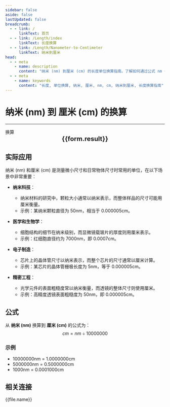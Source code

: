 ```yaml
---
sidebar: false
aside: false
lastUpdated: false
breadcrumb:
  - - link: /
      linkText: 首页
  - - link: /Length/index
      linkText: 长度换算
  - - link: /Length/Nanometer-to-Centimeter
      linkText: 纳米到厘米
head:
  - - meta
    - name: description
      content: "纳米 (nm) 到厘米 (cm) 的长度单位换算指南。了解如何通过公式 nm ÷ 10000000 换算为厘米。"
  - - meta
    - name: keywords
      content: "长度, 单位换算, 纳米, 厘米, nm, cm, 纳米到厘米, 长度换算指南"
---
```

# 纳米 (nm) 到 厘米 (cm) 的换算
---
<script setup>
import { onMounted, reactive, inject, ref } from 'vue'
import { NButton, NForm, NFormItem, NInput, NInputNumber, NSelect, NCard, useMessage,NGrid ,NGi } from 'naive-ui'
import { defineClientComponent } from 'vitepress'
import { Length } from '../../files';

const convert = inject('convert')

const form = reactive({
  number: null,
  result: '',
})

const convertHandler = () => {
  if (form.number !== null && !isNaN(form.number)) {
    const convertedValue = parseFloat(form.number) / 10000000
    form.result = `${form.number}nm = ${convertedValue.toFixed(7)}cm`
  } else {
    form.result = '请输入有效的数值。'
  }
}
</script>

<n-form size="large" :model="form">
  <n-form-item label="纳米 (nm)">
    <n-input-number v-model:value="form.number" placeholder="输入纳米" style="width: 100%" />
  </n-form-item>
  <n-form-item>
    <n-button type="info" @click="convertHandler" block>换算</n-button>
  </n-form-item>
</n-form>

<n-card  embedded :bordered="false" hoverable>
  <div  style="text-align:center;font-size:20px;">
    <strong>{{form.result}}</strong>
  </div>
</n-card>

## 实际应用

纳米 (nm) 和厘米 (cm) 是测量微小尺寸和日常物体尺寸时常用的单位，在以下场景中非常重要：

- **纳米科技**：
  - 纳米材料的研究中，颗粒大小通常以纳米表示，而整体样品的尺寸可能用厘米衡量。
  - 示例：某纳米颗粒直径为 50nm，相当于 0.000005cm。

- **医学和生物学**：
  - 细胞结构的细节在纳米级别，而显微镜载玻片的厚度则用厘米表示。
  - 示例：红细胞直径约为 7000nm，即 0.0007cm。

- **电子制造**：
  - 芯片上的晶体管尺寸以纳米表示，而整个芯片的尺寸通常以厘米计算。
  - 示例：某芯片的晶体管栅极长度为 5nm，等于 0.000005cm。

- **精密工程**：
  - 光学元件的表面粗糙度常以纳米衡量，而透镜的整体尺寸则使用厘米。
  - 示例：高精度透镜表面粗糙度为 50nm，即 0.000005cm。

## 公式

从 **纳米 (nm)** 换算到 **厘米 (cm)** 的公式为：
$$ cm = nm \div 10000000 $$

### 示例
- 10000000nm = 1.0000000cm
- 5000000nm = 0.5000000cm
- 1000nm = 0.0001000cm

## 相关连接
<n-grid x-gap="12" :cols="2">
  <n-gi v-for="(file, index) in Length" :key="index">
    <n-button
      text
      tag="a"
      :href="file.path"
      type="info"
    >
      {{file.name}}
    </n-button>
  </n-gi>
</n-grid>